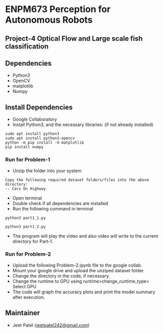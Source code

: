 # ENPM673 Perception for Autonomous Robots
## Project-4 Optical Flow and Large scale fish classification

## Dependencies
* Python3
* OpenCV
* matplotlib
* Numpy

## Install Dependencies
* Google Collaboratory
* Install Python3, and the necessary libraries: (if not already installed)
````
sudo apt install python3
sudo apt install python3-opencv
python -m pip install -U matplotlib
pip install numpy
````

### Run for Problem-1
* Unzip the folder into your system
````
Copy the following required dataset folders/files into the above directory:
-- Cars On Highway
````
* Open terminal 
* Double check if all dependencies are installed
* Run the following command in terminal 
````
python3 part1_1.py
````
````
python3 part1_2.py
````
* The program will play the video and also video will write to the current directory for Part-1.


### Run for Problem-2
* Upload the following Problem-2.ipynb file to the google collab.
* Mount your google drive and upload the unziped dataset folder.
* Change the directory in the code, if necessary.
* Change the runtime to GPU using runtime>change_runtime_type> Select GPU
* The code will graph the accuracy plots and print the model summary after execution.

## Maintainer
* Jeet Patel (jeetpatel242@gmail.com)

